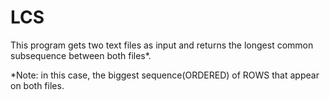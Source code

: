 # LCS

  This program gets two text files as input and returns the longest common subsequence between both files*.
  
  *Note: in this case, the biggest sequence(ORDERED) of ROWS that appear on both files.
  
  
